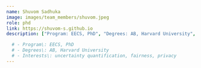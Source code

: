 ```yaml
---
name: Shuvom Sadhuka
image: images/team_members/shuvom.jpeg
role: phd
link: https://shuvom-s.github.io
description: ["Program: EECS, PhD", "Degrees: AB, Harvard University", "Interests: uncertainty quantification, fairness, privacy"]

  # - Program\: EECS, PhD
  # - Degrees\: AB, Harvard University
  # - Interests\: uncertainty quantification, fairness, privacy
---
```

